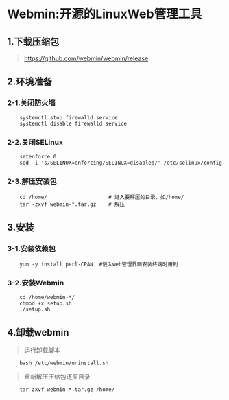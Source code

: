 # Webmin:开源的LinuxWeb管理工具
## 1.下载压缩包
> https://github.com/webmin/webmin/release
## 2.环境准备
### 2-1.关闭防火墙

```
    systemctl stop firewalld.service
    systemctl disable firewalld.service
```
### 2-2.关闭SELinux
```
    setenforce 0
    sed -i 's/SELINUX=enforcing/SELINUX=disabled/' /etc/selinux/config
```
### 2-3.解压安装包
```
    cd /home/                    # 进入要解压的目录，如/home/
    tar -zxvf webmin-*.tar.gz    # 解压
```
## 3.安装
### 3-1.安装依赖包
```
    yum -y install perl-CPAN  #进入web管理界面安装终端时用到
```
### 3-2.安装Webmin
```
    cd /home/webmin-*/
    chmod +x setup.sh
    ./setup.sh
```
## 4.卸载webmin
> 运行卸载脚本
```
    bash /etc/webmin/uninstall.sh
```
> 重新解压压缩包还原目录
```
    tar zxvf webmin-*.tar.gz /home/
```